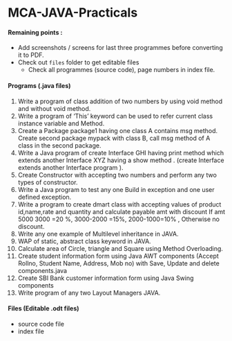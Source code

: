 # MCA-JAVA-Practicals

#### Remaining points : 
- Add screenshots / screens for last three programmes before converting it to PDF.
- Check out `files` folder to get editable files
  - Check all programmes (source code), page numbers in index file. 

#### Programs (.java files)

1. Write a program of class addition of two numbers by using void method and without void method.
2. Write a program of ‘This’ keyword can be used to refer current class instance variable and Method.
3. Create a Package package1 having one class A contains msg method. Create second package mypack with class B, call msg method of A class in the second package.
4. Write a Java program of create Interface GHI having print method which extends another Interface XYZ having a show method . (create Interface extends another Interface program ).
5. Create Constructor with accepting two numbers and perform any two types of constructor.
6. Write a Java program to test any one Build in exception and one user defined exception.
7. Write a program to create dmart class with accepting values of product id,name,rate and quantity and calculate payable amt with discount If amt 5000 3000 =20 %, 3000-2000 =15%, 2000-1000=10% , Otherwise no discount.
8. Write any one example of Multilevel inheritance in JAVA.
9. WAP of static, abstract class keyword in JAVA.
10. Calculate area of Circle, triangle and Square using Method Overloading.
11. Create student information form using Java AWT components (Accept Rollno, Student Name, Address, Mob no) with Save, Update and delete components.java
12. Create SBI Bank customer information form using Java Swing components
13. Write program of any two Layout Managers JAVA.

#### Files (Editable .odt files)
- source code file
- index file